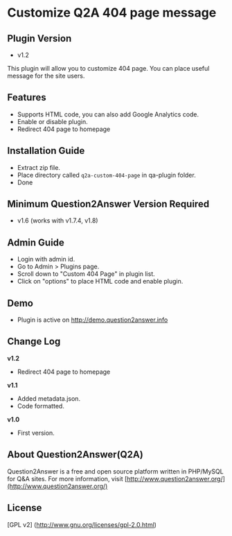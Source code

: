 Customize Q2A 404 page message
==============================

Plugin Version
--------------
- v1.2

This plugin will allow you to customize 404 page. You can place useful message for the site users. 

Features
--------
- Supports HTML code, you can also add Google Analytics code.
- Enable or disable plugin.
- Redirect 404 page to homepage

Installation Guide
------------------
- Extract zip file.
- Place directory called `q2a-custom-404-page` in qa-plugin folder.
- Done

Minimum Question2Answer Version Required
----------------------------------------
- v1.6 (works with v1.7.4, v1.8)

Admin Guide
-----------
- Login with admin id.
- Go to Admin > Plugins page.
- Scroll down to "Custom 404 Page" in plugin list.
- Click on "options" to place HTML code and enable plugin.

Demo
----
- Plugin is active on http://demo.question2answer.info

Change Log
----------
**v1.2**
* Redirect 404 page to homepage

**v1.1**
* Added metadata.json.
* Code formatted.

**v1.0**
* First version.

About Question2Answer(Q2A)
---------------------
Question2Answer is a free and open source platform written in PHP/MySQL for Q&A sites. For more information, visit [http://www.question2answer.org/](http://www.question2answer.org/)

License
-------
[GPL v2] (http://www.gnu.org/licenses/gpl-2.0.html)
